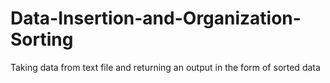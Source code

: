 # Data-Insertion-and-Organization-Sorting
Taking data from text file and returning an output in the form of sorted data
